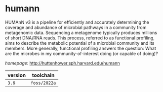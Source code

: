 # humann

HUMAnN v3 is a pipeline for efficiently  and accurately determining the coverage and abundance  of microbial pathways in a community from metagenomic data. Sequencing a metagenome typically produces millions  of short DNA/RNA reads. This process, referred  to as functional profiling, aims to describe the metabolic potential  of a microbial community and its members. More generally,  functional profiling answers the question:  What are the microbes in my community-of-interest doing (or capable of doing)?

*homepage*: <http://huttenhower.sph.harvard.edu/humann>

version | toolchain
--------|----------
``3.6`` | ``foss/2022a``
